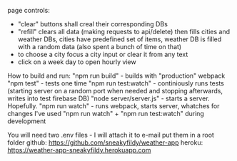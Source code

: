 page controls:
 - "clear" buttons shall creal their corresponding DBs
 - "refill" clears all data (making requests to api/delete)
then fills cities and weather DBs, cities have predefined set of items,
weather DB is filled with a random data (also spent a bunch of time on that)
- to choose a city focus a city input or clear it from any text
- click on a week day to open hourly view

How to build and run:
"npm run build" - builds with "production" webpack
"npm test" - tests one time
"npm run test:watch" - continiously runs tests (starting server on a random
port when needed and stopping afterwards, writes into test firebase DB)
"node server/server.js" - starts a server. Hopefully.
"npm run watch" - runs webpack, starts server, whatches for changes
I've used "npm run watch" + "npm run test:watch" during development

You will need two .env files - I will attach it to e-mail
put them in a root folder
github: https://github.com/sneakyfildy/weather-app
heroku: https://weather-app-sneakyfildy.herokuapp.com  


